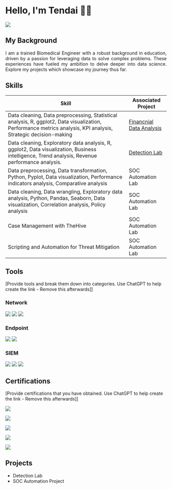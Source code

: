 # Hello, I'm Tendai 👋🏾
<a href="https://www.linkedin.com/in/tendai-sibanda"><img src="https://img.shields.io/badge/-LinkedIn-0072b1?&style=for-the-badge&logo=linkedin&logoColor=white" /></a>

## My Background

<p align="justify">
    I am a trained Biomedical Engineer with a robust background in education, driven by a passion for leveraging data to solve complex problems. These experiences have fueled my ambition to delve deeper into data science. Explore my projects which showcase my journey thus far.
</p>

## Skills

| Skill                                         | Associated Project         |
|-----------------------------------------------|----------------------------|
| Data cleaning, Data preprocessing, Statistical analysis, R, ggplot2, Data visualization, Performance metrics analysis, KPI analysis, Strategic decision-making          | <a href="https://github.com/tendai-codes/Financial-Data-Analysis/tree/main">Financnial Data Analysis</a>|
| Data cleaning, Exploratory data analysis, R, ggplot2, Data visualization, Business intelligence, Trend analysis, Revenue performance analysis. | <a href="https://google.com">Detection Lab</a>|
| Data preprocessing, Data transformation, Python, Pyplot, Data visualization, Performance indicators analysis, Comparative analysis         | SOC Automation Lab|
| Data cleaning, Data wrangling, Exploratory data analysis, Python, Pandas, Seaborn, Data visualization, Correlation analysis, Policy analysis      | SOC Automation Lab|
| Case Management with TheHive                  | SOC Automation Lab|
| Scripting and Automation for Threat Mitigation | SOC Automation Lab|

## Tools
[Provide tools and break them down into categories. Use ChatGPT to help create the link - Remove this afterwards]]

### Network
<div>
    <img src="https://img.shields.io/badge/-Wireshark-1679A7?&style=for-the-badge&logo=Wireshark&logoColor=white" />
    <img src="https://img.shields.io/badge/-Suricata-EF3B2D?&style=for-the-badge&logo=Suricata&logoColor=white" />
    <img src="https://img.shields.io/badge/-Zeek-777BB4?&style=for-the-badge&logo=Zeek&logoColor=white" />
</div>

### Endpoint
<div>
    <img src="https://img.shields.io/badge/-Microsoft_Defender_for_Endpoint-00A4EF?&style=for-the-badge&logo=Microsoft&logoColor=white" />
    <img src="https://img.shields.io/badge/-Velociraptor-4B275F?&style=for-the-badge&logo=Velociraptor&logoColor=white" />
</div>

### SIEM
<div>
    <img src="https://img.shields.io/badge/-Microsoft_Sentinel-0078D4?&style=for-the-badge&logo=Microsoft&logoColor=white" />
    <img src="https://img.shields.io/badge/-Splunk-000000?&style=for-the-badge&logo=Splunk&logoColor=white" />
    <img src="https://img.shields.io/badge/-Elastic-005571?&style=for-the-badge&logo=Elastic&logoColor=white" />
</div>

## Certifications
[Provide certifications that you have obtained. Use ChatGPT to help create the link - Remove this afterwards]]
<div>
<a href="https://www.udemy.com/certificate/UC-32d1eeb2-0446-4387-ab5d-b8cc4c131141/"><img src="https://img.shields.io/badge/-R%20Programming%20A--Z™:%20R%20For%20Data%20Science-FF0000?&style=for-the-badge&logo=Udemy&logoColor=white" /></a>

<a href="https://www.udemy.com/certificate/UC-4dbe4613-a162-4ebe-b626-a722d38dfe87/"><img src="https://img.shields.io/badge/-Python%20A--Z™:%20Python%20For%20Data%20Science-FF0000?&style=for-the-badge&logo=Udemy&logoColor=white" /></a>

<a href="https://www.coursera.org/account/accomplishments/specialization/certificate/VCMG4JJ46GNG"><img src="https://img.shields.io/badge/-Google%20Data%20Analytics-FF0000?&style=for-the-badge&logo=Google&logoColor=white" /></a>

<a href="https://www.coursera.org/account/accomplishments/verify/9Q285DC3RY79"><img src="https://img.shields.io/badge/-Linear%20Regression%20with%20NumPy%20and%20Python-FF0000?&style=for-the-badge&logo=Coursera&logoColor=white" /></a>

<a href="https://www.coursera.org/account/accomplishments/verify/2T73BQ8M2AV3"><img src="https://img.shields.io/badge/-Visualise%20Financial%20Data%20in%20Tableau-FF0000?&style=for-the-badge&logo=Tableau&logoColor=white" /></a>


## Projects
- Detection Lab
- SOC Automation Project

